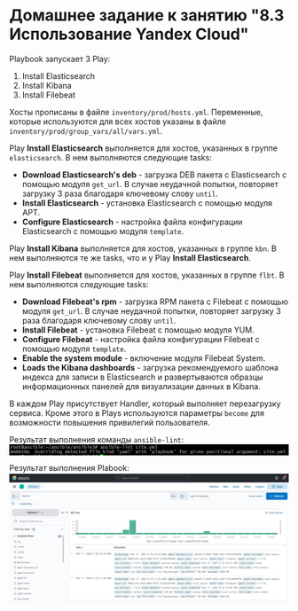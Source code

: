 # Домашнее задание к занятию "8.3 Использование Yandex Cloud"

Playbook запускает 3 Play:
1. Install Elasticsearch
2. Install Kibana
3. Install Filebeat

Хосты прописаны в файле `inventory/prod/hosts.yml`.
Переменные, которые используются для всех хостов указаны в файле `inventory/prod/group_vars/all/vars.yml`.

Play **Install Elasticsearch** выполняется для хостов, указанных в группе `elasticsearch`. В нем выполняются следующие tasks:
- **Download Elasticsearch's deb** - загрузка DEB пакета с Elasticsearch с помощью модуля `get_url`. В случае неудачной попытки, повторяет загрузку 3 раза благодаря ключевому слову `until`.
- **Install Elasticsearch** - установка Elasticsearch с помощью модуля APT.
- **Configure Elasticsearch** - настройка файла конфигурации Elasticsearch с помощью модуля `template`.  

Play **Install Kibana** выполняется для хостов, указанных в группе `kbn`. В нем выполняются те же tasks, что и у Play **Install Elasticsearch**.

Play **Install Filebeat** выполняется для хостов, указанных в группе `flbt`. В нем выполняются следующие tasks:
- **Download Filebeat's rpm** - загрузка RPM пакета с Filebeat с помощью модуля `get_url`. В случае неудачной попытки, повторяет загрузку 3 раза благодаря ключевому слову `until`.
- **Install Filebeat** - установка Filebeat с помощью модуля YUM.
- **Configure Filebeat** - настройка файла конфигурации Filebeat с помощью модуля `template`.  
- **Enable the system module** - включение модуля Filebeat System.
- **Loads the Kibana dashboards** - загрузка рекомендуемого шаблона индекса для записи в Elasticsearch и развертываются образцы информационных панелей для визуализации данных в Kibana.  

В каждом Play присутствует Handler, который выполняет перезагрузку сервиса.
Кроме этого в Plays используются параметры `become` для возможности повышения привилегий пользователя.  

Результат выполнения команды `ansible-lint`:  
<img align="top" src="img/lint.jpg">		<!--![lint](img/lint.jpg)-->

Результат выполнения Plabook:  
<img align="top" src="img/kibana.jpg">		<!--![kibana](img/kibana.jpg)-->